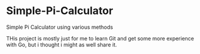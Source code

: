 # Simple-Pi-Calculator
Simple Pi Calculator using various methods

THis project is mostly just for me to learn Git and get some more experience with Go, but i thought i might as well share it. 
